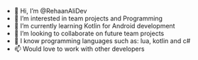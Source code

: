 - 👋 Hi, I’m @RehaanAliDev
- 👀 I’m interested in team projects and Programming
- 🌱 I’m currently learning Kotlin for Android development
- 💞️ I’m looking to collaborate on future team projects
- 📜 I know programming languages such as: lua, kotlin and c#
- 📫 Would love to work with other developers

<!---
RehaanAliDev/RehaanAliDev is a ✨ special ✨ repository because its `README.md` (this file) appears on your GitHub profile.
You can click the Preview link to take a look at your changes.
--->
